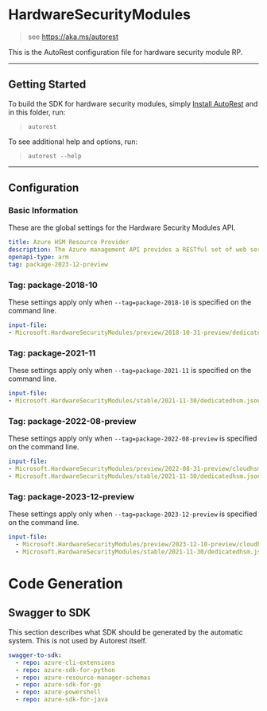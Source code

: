 # HardwareSecurityModules

> see https://aka.ms/autorest

This is the AutoRest configuration file for hardware security module RP.

---

## Getting Started

To build the SDK for hardware security modules, simply [Install AutoRest](https://aka.ms/autorest/install) and in this folder, run:

> `autorest`

To see additional help and options, run:

> `autorest --help`

---

## Configuration

### Basic Information

These are the global settings for the Hardware Security Modules API.

``` yaml
title: Azure HSM Resource Provider
description: The Azure management API provides a RESTful set of web services that interact with Azure HSM RP.
openapi-type: arm
tag: package-2023-12-preview
```

### Tag: package-2018-10

These settings apply only when `--tag=package-2018-10` is specified on the command line.

``` yaml $(tag) == 'package-2018-10'
input-file:
- Microsoft.HardwareSecurityModules/preview/2018-10-31-preview/dedicatedhsm.json
```

### Tag: package-2021-11

These settings apply only when `--tag=package-2021-11` is specified on the command line.

``` yaml $(tag) == 'package-2021-11'
input-file:
- Microsoft.HardwareSecurityModules/stable/2021-11-30/dedicatedhsm.json
```

### Tag: package-2022-08-preview

These settings apply only when `--tag=package-2022-08-preview` is specified on the command line.

``` yaml $(tag) == 'package-2022-08-preview'
input-file:
- Microsoft.HardwareSecurityModules/preview/2022-08-31-preview/cloudhsm.json
- Microsoft.HardwareSecurityModules/stable/2021-11-30/dedicatedhsm.json
```

### Tag: package-2023-12-preview

These settings apply only when `--tag=package-2023-12-preview` is specified on the command line.

```yaml $(tag) == 'package-2023-12-preview'
input-file:
  - Microsoft.HardwareSecurityModules/preview/2023-12-10-preview/cloudhsm.json
  - Microsoft.HardwareSecurityModules/stable/2021-11-30/dedicatedhsm.json
```

# Code Generation

## Swagger to SDK

This section describes what SDK should be generated by the automatic system.
This is not used by Autorest itself.

``` yaml $(swagger-to-sdk)
swagger-to-sdk:
  - repo: azure-cli-extensions
  - repo: azure-sdk-for-python
  - repo: azure-resource-manager-schemas
  - repo: azure-sdk-for-go
  - repo: azure-powershell
  - repo: azure-sdk-for-java
```
